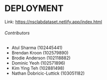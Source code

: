 # DEPLOYMENT
Link: https://nsclabdataset.netlify.app/index.html

###### Contributors
- Atul Sharma (102445441)
- Brendan Kroon (102579890)
- Brodie Anderson (102118882)
- Dominic Yeoh (102571896)
- Kim Ying Teh (102881498)
- Nathan Dobricic-Luttick (103051182)

